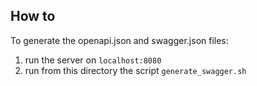 ## How to

To generate the openapi.json and swagger.json files:
1. run the server on `localhost:8080`
2. run from this directory the script `generate_swagger.sh`